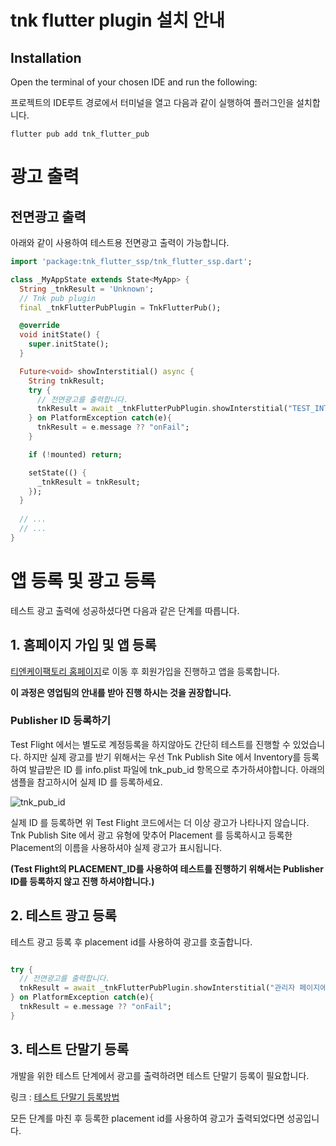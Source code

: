 # tnk flutter plugin 설치 안내

## Installation

Open the terminal of your chosen IDE and run the following:

프로젝트의 IDE루트 경로에서 터미널을 열고 다음과 같이 실행하여 플러그인을 설치합니다.

```
flutter pub add tnk_flutter_pub
```


# 광고 출력

## 전면광고 출력 

아래와 같이 사용하여 테스트용 전면광고 출력이 가능합니다.

```dart
import 'package:tnk_flutter_ssp/tnk_flutter_ssp.dart';

class _MyAppState extends State<MyApp> {
  String _tnkResult = 'Unknown';
  // Tnk pub plugin
  final _tnkFlutterPubPlugin = TnkFlutterPub();

  @override
  void initState() {
    super.initState();
  }

  Future<void> showInterstitial() async {
    String tnkResult;
    try {
      // 전면광고를 출력합니다.
      tnkResult = await _tnkFlutterPubPlugin.showInterstitial("TEST_INTERSTITIAL_V") ?? "onFail";
    } on PlatformException catch(e){
      tnkResult = e.message ?? "onFail";
    }

    if (!mounted) return;

    setState(() {
      _tnkResult = tnkResult;
    });
  }
  
  // ...
  // ...
}

```


# 앱 등록 및 광고 등록

테스트 광고 출력에 성공하셨다면 다음과 같은 단계를 따릅니다.

## 1. 홈페이지 가입 및 앱 등록
[티엔케이팩토리 홈페이지](https://tnkfactory.com/)로 이동 후 회원가입을 진행하고 앱을 등록합니다.

**이 과정은 영업팀의 안내를 받아 진행 하시는 것을 권장합니다.**


### Publisher ID 등록하기

Test Flight 에서는 별도로 계정등록을 하지않아도 간단히 테스트를 진행할 수 있었습니다. 하지만 실제 광고를 받기 위해서는 우선 Tnk Publish Site 에서 Inventory를 등록하여 발급받은 ID 를 info.plist 파일에 tnk_pub_id 항목으로 추가하셔야합니다.
아래의 샘플을 참고하시어 실제 ID 를 등록하세요.

![tnk_pub_id](./img/tnk_pub_id.png)

실제 ID 를 등록하면 위 Test Flight 코드에서는 더 이상 광고가 나타나지 않습니다. Tnk Publish Site 에서 광고 유형에 맞추어 Placement 를 등록하시고 등록한 Placement의 이름을 사용하셔야 실제 광고가 표시됩니다.

**(Test Flight의 PLACEMENT_ID를 사용하여 테스트를 진행하기 위해서는 Publisher ID를 등록하지 않고 진행 하셔야합니다.)**

## 2. 테스트 광고 등록

테스트 광고 등록 후 placement id를 사용하여 광고를 호출합니다.

```dart

try {
  // 전면광고를 출력합니다.
  tnkResult = await _tnkFlutterPubPlugin.showInterstitial("관리자 페이지에서 등록한 placement id") ?? "onFail";
} on PlatformException catch(e){
  tnkResult = e.message ?? "onFail";
}
```


## 3. 테스트 단말기 등록

개발을 위한 테스트 단계에서 광고를 출력하려면 테스트 단말기 등록이 필요합니다.

링크 : [테스트 단말기 등록방법](https://github.com/tnkfactory/android-sdk/blob/master/reg_test_device.md)


모든 단계를 마친 후 등록한 placement id를 사용하여 광고가 출력되었다면 성공입니다.

